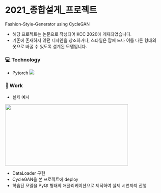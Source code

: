 # 2021_종합설게_프로젝트
Fashion-Style-Generator using CycleGAN

+ 해당 프로젝트는 논문으로 작성되어 KCC 2020에 게재되었습니다.
+ 기존에 존재하지 않던 디자인을 창조하거나, 스타일은 맘에 드나 이를 다른 형태의 옷으로 바꿀 수 있도록 설계된 모델입니다.

### 💻 Technology
+ Pytorch <a href="" target="_blank"><img src="https://img.shields.io/badge/PyTorch-EE4C2C?style=flat-square&logo=PyTorch&logoColor=white"/></a>

### 🔭 Work
+ 실제 예시
  
<img src="https://github.com/DanielPark827/PyTorch-CycleGAN-master/assets/59303671/f971ee3c-93fc-4e26-9a26-b1e6340564ad.png" width="400" height="200"/>

+ DataLoader 구현
+ CycleGAN을 본 프로젝트에 deploy
+ 학습된 모델을 PyQt 형태의 애플리케이션으로 제작하여 실제 시연까지 진행


